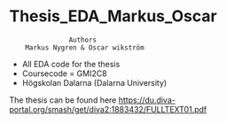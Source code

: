 # Thesis_EDA_Markus_Oscar
                   Authors
        Markus Nygren & Oscar wikström


- All EDA code for the thesis
- Coursecode = GMI2C8
- Högskolan Dalarna (Dalarna University)

The thesis can be found here https://du.diva-portal.org/smash/get/diva2:1883432/FULLTEXT01.pdf
